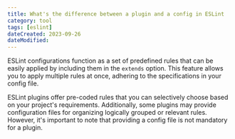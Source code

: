 ```yaml
---
title: What's the difference between a plugin and a config in ESLint
category: tool
tags: [eslint]
dateCreated: 2023-09-26
dateModified:
---
```


ESLint configurations function as a set of predefined rules that can be easily applied by including them
in the `extends` option. This feature allows you to apply multiple rules at once, adhering to the specifications
in your config file.

ESLint plugins offer pre-coded rules that you can selectively choose based on your project's requirements. Additionally,
some plugins may provide configuration files for organizing logically grouped or relevant rules. However, it's important
to note that providing a config file is not mandatory for a plugin.
